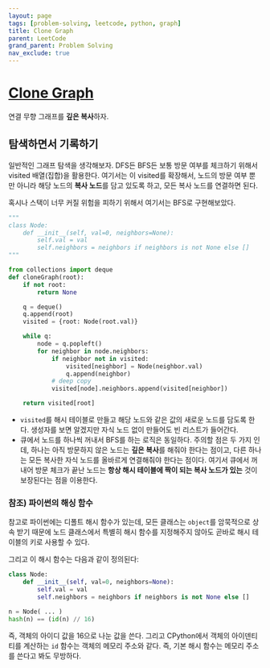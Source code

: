 ```yaml
---
layout: page
tags: [problem-solving, leetcode, python, graph]
title: Clone Graph
parent: LeetCode
grand_parent: Problem Solving
nav_exclude: true
---
```


# [Clone Graph](https://leetcode.com/problems/clone-graph/)

 연결 무향 그래프를 **깊은 복사**하자.

## 탐색하면서 기록하기

 일반적인 그래프 탐색을 생각해보자. DFS든 BFS든 보통 방문 여부를
 체크하기 위해서 visited 배열(집합)을 활용한다. 여기서는 이 visited를
 확장해서, 노드의 방문 여부 뿐만 아니라 해당 노드의 **복사 노드**를
 담고 있도록 하고, 모든 복사 노드를 연결하면 된다.

 혹시나 스택이 너무 커질 위험을 피하기 위해서 여기서는 BFS로
 구현해보았다.

```python
"""
class Node:
    def __init__(self, val=0, neighbors=None):
        self.val = val
        self.neighbors = neighbors if neighbors is not None else []
"""

from collections import deque
def cloneGraph(root):
    if not root:
        return None

    q = deque()
    q.append(root)
    visited = {root: Node(root.val)}

    while q:
        node = q.popleft()
        for neighbor in node.neighbors:
            if neighbor not in visited:
                visited[neighbor] = Node(neighbor.val)
                q.append(neighbor)
            # deep copy
            visited[node].neighbors.append(visited[neighbor])

    return visited[root]
```

 - `visited`를 해시 테이블로 만들고 해당 노드와 같은 값의 새로운
   노드를 담도록 한다. 생성자를 보면 알겠지만 자식 노드 없이 만들어도
   빈 리스트가 들어간다.
 - 큐에서 노드를 하나씩 꺼내서 BFS를 하는 로직은 동일하다. 주의할 점은
   두 가지 인데, 하나는 아직 방문하지 않은 노드는 **깊은 복사**를
   해줘야 한다는 점이고, 다른 하나는 모든 복사한 자식 노드를 올바르게
   연결해줘야 한다는 점이다. 여기서 큐에서 꺼내어 방문 체크가 끝난
   노드는 **항상 해시 테이블에 짝이 되는 복사 노드가 있는** 것이
   보장된다는 점을 이용한다.

### 참조) 파이썬의 해싱 함수

 참고로 파이썬에는 디폴트 해시 함수가 있는데, 모든 클래스는 `object`를
 암묵적으로 상속 받기 때문에 노드 클래스에서 특별히 해시 함수를
 지정해주지 않아도 곧바로 해시 테이블의 키로 사용할 수 있다.

 그리고 이 해시 함수는 다음과 같이 정의된다:

```python
class Node:
    def __init__(self, val=0, neighbors=None):
        self.val = val
        self.neighbors = neighbors if neighbors is not None else []

n = Node( ... )
hash(n) == (id(n) // 16)
```

 즉, 객체의 아이디 값을 16으로 나눈 값을 쓴다. 그리고 CPython에서
 객체의 아이덴티티를 계산하는 `id` 함수는 객체의 메모리 주소와
 같다. 즉, 기본 해시 함수는 메모리 주소를 쓴다고 봐도 무방하다.
